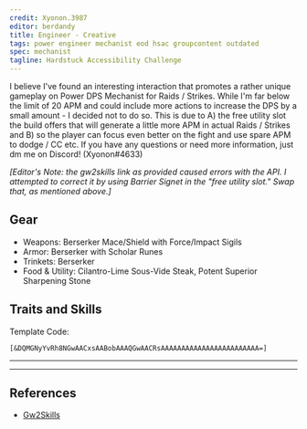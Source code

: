 ```yaml
---
credit: Xyonon.3987
editor: berdandy
title: Engineer - Creative
tags: power engineer mechanist eod hsac groupcontent outdated
spec: mechanist
tagline: Hardstuck Accessibility Challenge
---
```


I believe I've found an interesting interaction that promotes a rather unique gameplay on Power DPS Mechanist for Raids / Strikes. While I'm far below the limit of 20 APM and could include more actions to increase the DPS by a small amount - I decided not to do so. This is due to A) the free utility slot the build offers that will generate a little more APM in actual Raids / Strikes and B) so the player can focus even better on the fight and use spare APM to dodge / CC etc. If you have any questions or need more information, just dm me on Discord! (Xyonon#4633)

_[Editor's Note: the gw2skills link as provided caused errors with the API. I attempted to correct it by using Barrier Signet in the "free utility slot." Swap that, as mentioned above.]_

## Gear

- Weapons: Berserker Mace/Shield with Force/Impact Sigils
- Armor: Berserker with Scholar Runes
- Trinkets: Berserker
- Food & Utility: Cilantro-Lime Sous-Vide Steak, Potent Superior Sharpening Stone

## Traits and Skills

Template Code:

`[&DQMGNyYvRh8NGwAACxsAABobAAAQGwAACRsAAAAAAAAAAAAAAAAAAAAAAAA=]`

---

<div
  data-armory-embed='skills'
  data-armory-ids='63049,63262,63253,63111,63095'
>
</div>
<div
  data-armory-embed='specializations'
  data-armory-ids='6,38,70'
  data-armory-6-traits='1882,482,1947'
  data-armory-38-traits='1914,1923,526'
  data-armory-70-traits='2279,2294,2292'
>
</div>
<script async src='https://unpkg.com/armory-embeds@^0.x.x/armory-embeds.js'></script>

---

## References

- [Gw2Skills](http://en.gw2skills.net/editor/?PegAk6lxi9ycZx44u8G%2FA-zRIYR0wXG1mAVUA2eQCjNwrhCnRA-e)
